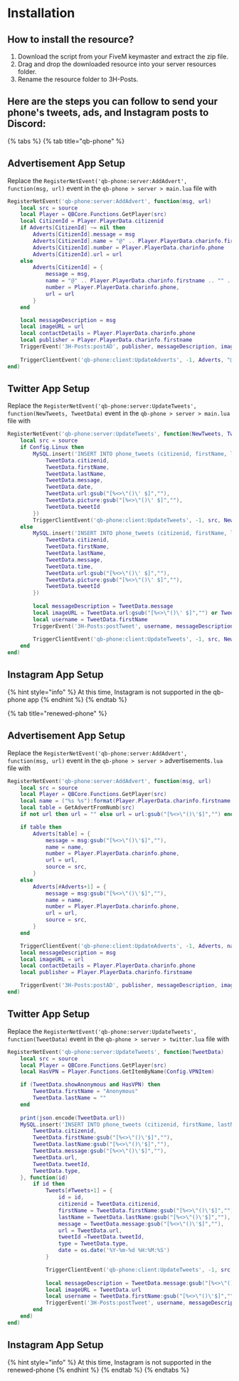 # Installation&#x20;

## How to install the resource?

1. Download the script from your FiveM keymaster and extract the zip file.
2. Drag and drop the downloaded resource into your server resources folder.
3. Rename the resource folder to 3H-Posts.

## Here are the steps you can follow to send your phone's tweets, ads, and Instagram posts to Discord:

{% tabs %}
{% tab title="qb-phone" %}
## Advertisement App Setup

Replace the `RegisterNetEvent('qb-phone:server:AddAdvert', function(msg, url)` event in the `qb-phone > server > main.lua` file with

```lua
RegisterNetEvent('qb-phone:server:AddAdvert', function(msg, url)
    local src = source
    local Player = QBCore.Functions.GetPlayer(src)
    local CitizenId = Player.PlayerData.citizenid
    if Adverts[CitizenId] ~= nil then
        Adverts[CitizenId].message = msg
        Adverts[CitizenId].name = "@" .. Player.PlayerData.charinfo.firstname .. "" .. Player.PlayerData.charinfo.lastname
        Adverts[CitizenId].number = Player.PlayerData.charinfo.phone
        Adverts[CitizenId].url = url
    else
        Adverts[CitizenId] = {
            message = msg,
            name = "@" .. Player.PlayerData.charinfo.firstname .. "" .. Player.PlayerData.charinfo.lastname,
            number = Player.PlayerData.charinfo.phone,
            url = url
        }
    end

    local messageDescription = msg
    local imageURL = url
    local contactDetails = Player.PlayerData.charinfo.phone
    local publisher = Player.PlayerData.charinfo.firstname
    TriggerEvent('3H-Posts:postAD', publisher, messageDescription, imageURL, contactDetails) --3H-Posts advertisment trigger!!
    
    TriggerClientEvent('qb-phone:client:UpdateAdverts', -1, Adverts, "@" .. Player.PlayerData.charinfo.firstname .. "" .. Player.PlayerData.charinfo.lastname)
end)
```

## Twitter App Setup

Replace the `RegisterNetEvent('qb-phone:server:UpdateTweets', function(NewTweets, TweetData)` event in the `qb-phone > server > main.lua` file with

```lua
RegisterNetEvent('qb-phone:server:UpdateTweets', function(NewTweets, TweetData)
    local src = source
    if Config.Linux then
        MySQL.insert('INSERT INTO phone_tweets (citizenid, firstName, lastName, message, date, url, picture, tweetid) VALUES (?, ?, ?, ?, ?, ?, ?, ?)', {
            TweetData.citizenid,
            TweetData.firstName,
            TweetData.lastName,
            TweetData.message,
            TweetData.date,
            TweetData.url:gsub("[%<>\"()\' $]",""),
            TweetData.picture:gsub("[%<>\"()\' $]",""),
            TweetData.tweetId
        })
        TriggerClientEvent('qb-phone:client:UpdateTweets', -1, src, NewTweets, TweetData, false)
    else
        MySQL.insert('INSERT INTO phone_tweets (citizenid, firstName, lastName, message, date, url, picture, tweetid) VALUES (?, ?, ?, ?, ?, ?, ?, ?)', {
            TweetData.citizenid,
            TweetData.firstName,
            TweetData.lastName,
            TweetData.message,
            TweetData.time,
            TweetData.url:gsub("[%<>\"()\' $]",""),
            TweetData.picture:gsub("[%<>\"()\' $]",""),
            TweetData.tweetId
        })
        
        local messageDescription = TweetData.message
        local imageURL = TweetData.url:gsub("[%<>\"()\' $]","") or TweetData.picture:gsub("[%<>\"()\' $]","")
        local username = TweetData.firstName
        TriggerEvent('3H-Posts:postTweet', username, messageDescription, imageURL) --3H-Posts tweets trigger!!
        
        TriggerClientEvent('qb-phone:client:UpdateTweets', -1, src, NewTweets, TweetData, false)
    end
end)
```

## Instagram App Setup

{% hint style="info" %}
At this time, Instagram is not supported in the qb-phone app
{% endhint %}
{% endtab %}

{% tab title="renewed-phone" %}
## Advertisement App Setup

Replace the `RegisterNetEvent('qb-phone:server:AddAdvert', function(msg, url)` event in the `qb-phone > server >` advertisements`.lua` file with

```lua
RegisterNetEvent('qb-phone:server:AddAdvert', function(msg, url)
    local src = source
    local Player = QBCore.Functions.GetPlayer(src)
    local name = ("%s %s"):format(Player.PlayerData.charinfo.firstname, Player.PlayerData.charinfo.lastname)
    local table = GetAdvertFromNumb(src)
    if not url then url = "" else url = url:gsub("[%<>\"()\'$]","") end

    if table then
        Adverts[table] = {
            message = msg:gsub("[%<>\"()\'$]",""),
            name = name,
            number = Player.PlayerData.charinfo.phone,
            url = url,
            source = src,
        }
    else
        Adverts[#Adverts+1] = {
            message = msg:gsub("[%<>\"()\'$]",""),
            name = name,
            number = Player.PlayerData.charinfo.phone,
            url = url,
            source = src,
        }
    end

    TriggerClientEvent('qb-phone:client:UpdateAdverts', -1, Adverts, name, src)
    local messageDescription = msg 
    local imageURL = url 
    local contactDetails = Player.PlayerData.charinfo.phone
    local publisher = Player.PlayerData.charinfo.firstname 

    TriggerEvent('3H-Posts:postAD', publisher, messageDescription, imageURL, contactDetails)
end)
```

## Twitter App Setup

Replace the `RegisterNetEvent('qb-phone:server:UpdateTweets', function(TweetData)` event in the `qb-phone > server > twitter.lua` file with

```lua
RegisterNetEvent('qb-phone:server:UpdateTweets', function(TweetData)
    local src = source
    local Player = QBCore.Functions.GetPlayer(src)
    local HasVPN = Player.Functions.GetItemByName(Config.VPNItem)

    if (TweetData.showAnonymous and HasVPN) then
        TweetData.firstName = "Anonymous"
        TweetData.lastName = ""
    end
    
    print(json.encode(TweetData.url))
    MySQL.insert('INSERT INTO phone_tweets (citizenid, firstName, lastName, message, url, tweetid, type) VALUES (?, ?, ?, ?, ?, ?, ?)', {
        TweetData.citizenid,
        TweetData.firstName:gsub("[%<>\"()\'$]",""),
        TweetData.lastName:gsub("[%<>\"()\'$]",""),
        TweetData.message:gsub("[%<>\"()\'$]",""),
        TweetData.url,
        TweetData.tweetId,
        TweetData.type,
    }, function(id)
        if id then
            Tweets[#Tweets+1] = {
                id = id,
                citizenid = TweetData.citizenid,
                firstName = TweetData.firstName:gsub("[%<>\"()\'$]",""),
                lastName = TweetData.lastName:gsub("[%<>\"()\'$]",""),
                message = TweetData.message:gsub("[%<>\"()\'$]",""),
                url = TweetData.url,
                tweetId =TweetData.tweetId,
                type = TweetData.type,
                date = os.date('%Y-%m-%d %H:%M:%S')
            }

            TriggerClientEvent('qb-phone:client:UpdateTweets', -1, src, Tweets, false)
            
            local messageDescription = TweetData.message:gsub("[%<>\"()\'$]","")
            local imageURL = TweetData.url 
            local username = TweetData.firstName:gsub("[%<>\"()\'$]","") 
            TriggerEvent('3H-Posts:postTweet', username, messageDescription, imageURL)
        end
    end)
end)
```

## Instagram App Setup

{% hint style="info" %}
At this time, Instagram is not supported in the renewed-phone
{% endhint %}
{% endtab %}
{% endtabs %}

